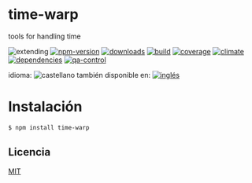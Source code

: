 <!--multilang v0 es:LEEME.md en:README.md -->
# time-warp
<!--lang:es-->
tools for handling time
<!--lang:en--]
tools for handling time

[!--lang:*-->

<!-- cucardas -->
![extending](https://img.shields.io/badge/stability-extending-orange.svg)
[![npm-version](https://img.shields.io/npm/v/time-warp.svg)](https://npmjs.org/package/time-warp)
[![downloads](https://img.shields.io/npm/dm/time-warp.svg)](https://npmjs.org/package/time-warp)
[![build](https://img.shields.io/travis/codenautas/time-warp/master.svg)](https://travis-ci.org/codenautas/time-warp)
[![coverage](https://img.shields.io/coveralls/codenautas/time-warp/master.svg)](https://coveralls.io/r/codenautas/time-warp)
[![climate](https://img.shields.io/codeclimate/github/codenautas/time-warp.svg)](https://codeclimate.com/github/codenautas/time-warp)
[![dependencies](https://img.shields.io/david/codenautas/time-warp.svg)](https://david-dm.org/codenautas/time-warp)
[![qa-control](http://codenautas.com/github/codenautas/time-warp.svg)](http://codenautas.com/github/codenautas/time-warp)


<!--multilang buttons-->

idioma: ![castellano](https://raw.githubusercontent.com/codenautas/multilang/master/img/lang-es.png)
también disponible en:
[![inglés](https://raw.githubusercontent.com/codenautas/multilang/master/img/lang-en.png)](README.md)

<!--lang:es-->
# Instalación
<!--lang:en--]
# Install
[!--lang:*-->
```sh
$ npm install time-warp
```

<!--lang:es-->
## Licencia
<!--lang:en--]
## License
[!--lang:*-->

[MIT](LICENSE)

